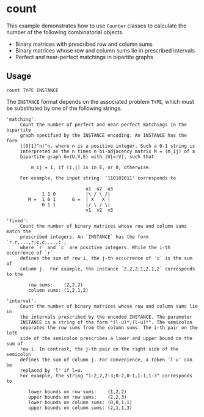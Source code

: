 # count

This example demonstrates how to use `Counter` classes to calculate the number of the following combinatorial objects.

* Binary matrices with prescribed row and column sums
* Binary matrices whose row and column sums lie in prescribed intervals
* Perfect and near-perfect matchings in bipartite graphs

## Usage

    count TYPE INSTANCE
    
The `INSTANCE` format depends on the associated problem `TYPE`, which must be substituted by one of the following strings.

    'matching':
         Count the number of perfect and near perfect matchings in the bipartite
         graph specified by the INSTANCE encoding. An INSTANCE has the form
         ([0|1]^n)^n, where n is a positive integer. Such a 0-1 string is
         interpreted as the n times n bi-adjacency matrix M = (m_ij) of a
         bipartite graph G=(U,V,E) with |U|=|V|, such that

             m_ij = 1, if (i,j) is in E, or 0, otherwise.

         For example, the input string  '110101011' corresponds to

                                 u1  u2  u3
                 1 1 0           |\ / \ /|
            M =  1 0 1      G =  | X   X |
                 0 1 1           |/ \ / \|
                                 v1  v2  v3

    'fixed':
         Count the number of binary matrices whose row and column sums match the
         prescribed integers. An `INSTANCE` has the form `r,r,...,r;c,c,...,c`, 
         where `r` and `c` are positive integers. While the i-th occurrence of `r`
         defines the sum of row i, the j-th occurrence of `c` is the sum of 
         column j.  For example, the instance `2,2,2;1,2,1,2` corresponds to the

            row sums:    (2,2,2)
            column sums: (1,2,1,2)

    'interval':
         Count the number of binary matrices whose row and column sums lie in
         the intervals prescribed by the encoded INSTANCE. The parameter
         INSTANCE is a string of the form "(l-u)*;(l-u)*". The semicolon
         separates the row sums from the column sums. The i-th pair on the left
         side of the semicolon prescribes a lower and upper bound on the sum of
         row i. In contrast, the j-th pair on the right side of the semicolon
         defines the sum of column j. For convenience, a token 'l-u' can be
         replaced by 'l' if l=u.
         For example, the string "1-2,2,2-3;0-2,0-1,1-1,1-3" corresponds to

            lower bounds on row sums:    (1,2,2)
            upper bounds on row sums:    (2,2,3)
            lower bounds on column sums: (0,0,1,1)
            upper bounds on column sums: (2,1,1,3)
